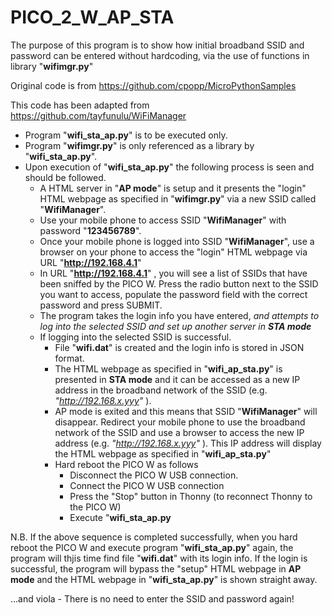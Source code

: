 # PICO_2_W_AP_STA

The purpose of this program is to show how initial broadband SSID and password can be entered without hardcoding, via the use of functions in library "**wifimgr.py**" 

Original code is from https://github.com/cpopp/MicroPythonSamples

This code has been adapted from https://github.com/tayfunulu/WiFiManager

 - Program "**wifi_sta_ap.py**" is to be executed only.
 - Program "**wifimgr.py**" is only referenced as a library by "**wifi_sta_ap.py**". 
 - Upon execution of "**wifi_sta_ap.py**" the following process is seen and should be followed.
   - A HTML server in "**AP mode**" is setup and it presents the "login" HTML webpage as specified in "**wifimgr.py**" via a new SSID called "**WifiManager**".
   - Use your mobile phone to access SSID "**WifiManager**" with password "**123456789**".
   - Once your mobile phone is logged into SSID "**WifiManager**", use a browser on your phone to access the "login" HTML webpage via URL "**http://192.168.4.1**" 
   - In URL "**http://192.168.4.1**" , you will see a list of SSIDs that have been sniffed by the PICO W. Press the radio button next to the SSID you want to access, populate the password field with the correct password and press SUBMIT.
   - The program takes the login info you have entered, _and attempts to log into the selected SSID and set up another server in **STA mode**_ 
   - If logging into the selected SSID is successful.
     - File "**wifi.dat**" is created and the login info is stored in JSON format.
     - The HTML webpage as specified in "**wifi_ap_sta.py**" is presented in **STA mode** and it can be accessed as a new IP address in the broadband network of the SSID (e.g. _"http://192.168.x.yyy"_ ).
     - AP mode is exited and this means that SSID "**WifiManager**" will disappear. Redirect your mobile phone to use the broadband network of the SSID and use a browser to access the new IP address (e.g. _"http://192.168.x.yyy"_ ). This IP address will display the HTML webpage as specified in "**wifi_ap_sta.py**"
     - Hard reboot the PICO W as follows
       - Disconnect the PICO W USB connection.
       - Connect the PICO W USB connection
       - Press the "Stop" button in Thonny (to reconnect Thonny to the PICO W)
       - Execute "**wifi_sta_ap.py**    

N.B. If the above sequence is completed successfully, when you hard reboot the PICO W and execute program "**wifi_sta_ap.py**" again, the program will thjis time find file "**wifi.dat**" with its login info. If the login is successful, the program will bypass the "setup" HTML webpage in **AP mode** and the HTML webpage in "**wifi_sta_ap.py**" is shown straight away. 

...and viola - There is no need to enter the SSID and password again!
